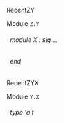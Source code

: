 RecentZY

 Module  `` Z.Y `` 
<a id="module-X"></a>
###### &nbsp; module X : sig ... 
 ###### &nbsp; end


RecentZYX

 Module  `` Y.X `` 
<a id="type-t"></a>
###### &nbsp; type 'a t

